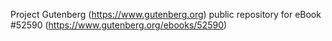 Project Gutenberg (https://www.gutenberg.org) public repository for
eBook #52590 (https://www.gutenberg.org/ebooks/52590)
